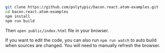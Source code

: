 ```bash
git clone https://github.com/polytypic/bacon.react.atom-examples.git
cd bacon.react.atom-examples
npm install
npm run build
```

Then `open public/index.html` file in your browser.

If you want to edit the code, you can also run `npm run watch` to auto build
when sources are changed.  You will need to manually refresh the browser.
